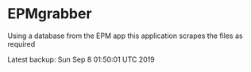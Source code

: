# EPMgrabber
Using a database from the EPM app this application scrapes the files as required


Latest backup: Sun Sep 8 01:50:01 UTC 2019
